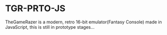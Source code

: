 # TGR-PRTO-JS
TheGameRazer is a modern, retro 16-bit emulator(Fantasy Console) made in JavaScript, this is still in prototype stages...
